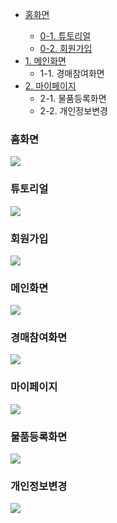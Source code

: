 - <a href="#fun0">홈화면
  - 0-1. 튜토리얼
  - 0-2. 회원가입
- <a href="#fun1">1.&nbsp;메인화면</a>
 	- 1-1. 경매참여화면
- <a href="#fun2">2.&nbsp;마이페이지</a>
   	- 2-1. 물품등록화면
   	- 2-2. 개인정보변경

### <a name="fun0">홈화면</a>
<img src="https://github.com/Psh230412/0623Start/assets/134483516/72831eb8-3fa9-462c-980c-2dc6820a6861"/>

### 튜토리얼
<img src="https://github.com/Psh230412/0623Start/assets/134483516/e84a5dae-60db-4175-96b8-0b89c19d8b5e"/>

### 회원가입
<img src="https://github.com/Psh230412/0623Start/assets/134483516/6022add2-433e-40e2-b11b-7e73c59c566e"/>

### <a name="fun1">메인화면</a>
<img src="https://github.com/Psh230412/FirstWeb/assets/134483516/9f481ede-149b-4efd-b42a-5c9fe247c2e0"/>

###  경매참여화면
<img src="https://github.com/Psh230412/0623Start/assets/134483516/ceb285f9-5cd3-4624-8211-8f80cf9afe02"/>

### <a name="fun2">마이페이지</a>
<img src="https://github.com/Psh230412/0623Start/assets/134483516/9bf4c2eb-20a4-491d-9522-5257cd41ee1d"/>

### 물품등록화면
<img src="https://github.com/Psh230412/0623Start/assets/134483516/928c8139-008e-4c2b-847a-8d90ac6f8786"/>

### 개인정보변경
<img src="https://github.com/Psh230412/0623Start/assets/134483516/40f49179-5410-4aa6-89f8-0c2f586c672f"/>
